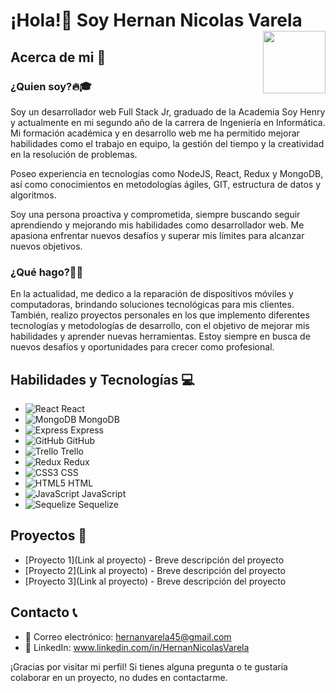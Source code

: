 
# ¡Hola!👋   Soy Hernan Nicolas Varela  <img src="https://media.tenor.com/nHBgEK6zEQMAAAAi/cat-gray.gif" width="100" style="float: right; margin-left: 10px;"/>



## Acerca de mi 🌟
### ¿Quien soy?🔥🎓
Soy un desarrollador web Full Stack Jr, graduado de la Academia Soy Henry y actualmente en mi segundo año de la carrera de Ingeniería en Informática. Mi formación académica y en desarrollo web me ha permitido mejorar habilidades como el trabajo en equipo, la gestión del tiempo y la creatividad en la resolución de problemas.

Poseo experiencia en tecnologías como NodeJS, React, Redux y MongoDB, así como conocimientos en metodologías ágiles, GIT, estructura de datos y algoritmos.

Soy una persona proactiva y comprometida, siempre buscando seguir aprendiendo y mejorando mis habilidades como desarrollador web. Me apasiona enfrentar nuevos desafíos y superar mis límites para alcanzar nuevos objetivos.

### ¿Qué hago?📱🤝
En la actualidad, me dedico a la reparación de dispositivos móviles y computadoras, brindando soluciones tecnológicas para mis clientes. También, realizo proyectos personales en los que implemento diferentes tecnologías y metodologías de desarrollo, con el objetivo de mejorar mis habilidades y aprender nuevas herramientas. Estoy siempre en busca de nuevos desafíos y oportunidades para crecer como profesional.



## Habilidades y Tecnologías 💻
- ![React](https://img.icons8.com/office/40/000000/react.png) React
- ![MongoDB](https://img.icons8.com/color/40/000000/mongodb.png) MongoDB
- ![Express](https://img.icons8.com/color/40/000000/express.png) Express
- ![GitHub](https://img.icons8.com/ios-glyphs/40/000000/github.png) GitHub
- ![Trello](https://img.icons8.com/color/40/000000/trello.png) Trello
- ![Redux](https://img.icons8.com/color/40/000000/redux.png) Redux
- ![CSS3](https://img.icons8.com/color/40/000000/css3.png) CSS
- ![HTML5](https://img.icons8.com/color/40/000000/html-5.png) HTML
- ![JavaScript](https://img.icons8.com/color/40/000000/javascript.png) JavaScript
- ![Sequelize](https://www.vectorlogo.zone/logos/sequelizejs/sequelizejs-icon.svg) Sequelize



## Proyectos 💼
* [Proyecto 1](Link al proyecto) - Breve descripción del proyecto
* [Proyecto 2](Link al proyecto) - Breve descripción del proyecto
* [Proyecto 3](Link al proyecto) - Breve descripción del proyecto

## Contacto 📞
- 📧 Correo electrónico: hernanvarela45@gmail.com
- 💼 LinkedIn: www.linkedin.com/in/HernanNicolasVarela


¡Gracias por visitar mi perfil! Si tienes alguna pregunta o te gustaría colaborar en un proyecto, no dudes en contactarme.
